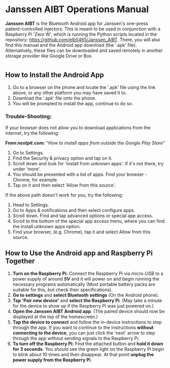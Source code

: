 # Janssen AIBT Operations Manual

**Janssen AIBT** is the Bluetooth Android app for Janssen's one-press patient-controlled injectors. This is meant to be used in conjunction with a Raspberry Pi 'Zero W', which is running the Python scripts located in the repository: https://github.com/elb5465/Janssen_AIBT. There, you will also find this manual and the Android app download (the '.apk' file). Alternatively, these files can be downloaded and saved remotely in another storage provider like Google Drive or Box.


# 

## How to Install the Android App

1. Go to a browser on the phone and locate the '.apk' file using the link above, or any other platform you may have saved it to. 
2. Download the '.apk' file onto the phone.
3. You will be prompted to install the app, continue to do so.

### Trouble-Shooting:

If your browser does not allow you to download applications from the internet, try the following:

**From *nextpit.com*:** "*How to install apps from outside the Google Play Store*"

1. Go to Settings.
2. Find the Security & privacy option and tap on it.
3. Scroll down and look for 'install from unknown apps'. If it's not there, try under 'more'.
4. You should be presented with a list of apps. Find your browser - Chrome, for example.
5. Tap on it and then select 'Allow from this source'.

If the above path doesn't work for you, try the following:

1. Head to Settings.
2. Go to Apps & notifications and then select configure apps.
3. Scroll down. Find and tap advanced options or special app access.
4. Scroll to the bottom of the special app access menu, where you can find the Install unknown apps option.
5. Find your browser, (e.g. Chrome), tap it and select Allow from this source.



## How to Use the Android app and Raspberry Pi Together

1. **Turn on the Raspberry Pi:**  Connect the Raspberry Pi via micro-USB to a  power supply of around ***5V*** and it will power on and begin running the necessary programs automatically (Most portable battery packs are suitable for this, but check their specifications).
2. **Go to settings** and **select Bluetooth settings** (On the Android phone).
3. **Tap 'Pair new device'** and **select the Raspberry Pi**.
(May take a minute for the device to show up if the Raspberry Pi was just powered on.)
5. **Open the Janssen AIBT Android app**.
(The paired device should now be displayed at the top of the homescreen.)
6. **Tap the device to connect** and follow the in-device instructions to step through the app. 
If you want to continue to the instructions **without connecting to the device**, you can just click the 'next' arrow to step through the app without sending signals to the Raspberry Pi.
8. **To turn off the Raspberry Pi:** Find the attached button and **hold it down for 3 seconds**. You should see the green light on the Raspberry Pi begin to blink about 10 times and then disappear. At that point **unplug the power supply from the Raspberry Pi**.


